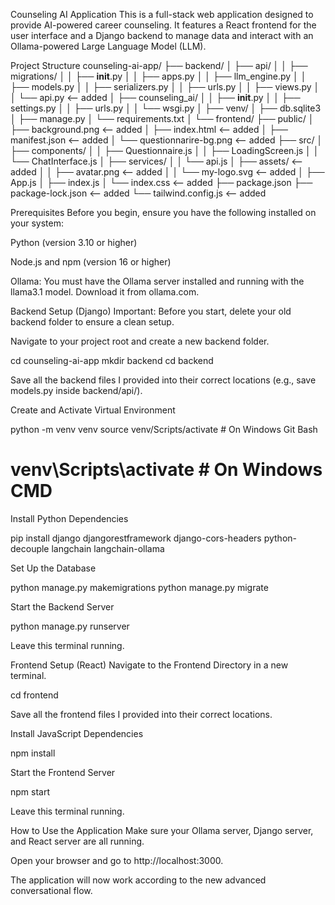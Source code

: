 Counseling AI Application
This is a full-stack web application designed to provide AI-powered career counseling. It features a React frontend for the user interface and a Django backend to manage data and interact with an Ollama-powered Large Language Model (LLM).

Project Structure
counseling-ai-app/
├── backend/
│   ├── api/
│   │   ├── migrations/
│   │   ├── __init__.py
│   │   ├── apps.py
│   │   ├── llm_engine.py
│   │   ├── models.py
│   │   ├── serializers.py
│   │   ├── urls.py
│   │   ├── views.py
│   │   └── api.py              <-- added
│   ├── counseling_ai/
│   │   ├── __init__.py
│   │   ├── settings.py
│   │   ├── urls.py
│   │   └── wsgi.py
│   ├── venv/
│   ├── db.sqlite3
│   ├── manage.py
│   └── requirements.txt
│
└── frontend/
    ├── public/
    │   ├── background.png      <-- added
    │   ├── index.html          <-- added
    │   ├── manifest.json       <-- added
    │   └── questionnarire-bg.png <-- added
    ├── src/
    │   ├── components/
    │   │   ├── Questionnaire.js
    │   │   ├── LoadingScreen.js
    │   │   └── ChatInterface.js
    │   ├── services/
    │   │   └── api.js
    │   ├── assets/             <-- added
    │   │   ├── avatar.png      <-- added
    │   │   └── my-logo.svg     <-- added
    │   ├── App.js
    │   ├── index.js
    │   └── index.css           <-- added
    ├── package.json
    ├── package-lock.json       <-- added
    └── tailwind.config.js      <-- added


Prerequisites
Before you begin, ensure you have the following installed on your system:

Python (version 3.10 or higher)

Node.js and npm (version 16 or higher)

Ollama: You must have the Ollama server installed and running with the llama3.1 model. Download it from ollama.com.

Backend Setup (Django)
Important: Before you start, delete your old backend folder to ensure a clean setup.

Navigate to your project root and create a new backend folder.

cd counseling-ai-app
mkdir backend
cd backend

Save all the backend files I provided into their correct locations (e.g., save models.py inside backend/api/).

Create and Activate Virtual Environment

python -m venv venv
source venv/Scripts/activate  # On Windows Git Bash
# venv\Scripts\activate      # On Windows CMD

Install Python Dependencies

pip install django djangorestframework django-cors-headers python-decouple langchain langchain-ollama

Set Up the Database

python manage.py makemigrations
python manage.py migrate

Start the Backend Server

python manage.py runserver

Leave this terminal running.

Frontend Setup (React)
Navigate to the Frontend Directory in a new terminal.

cd frontend

Save all the frontend files I provided into their correct locations.

Install JavaScript Dependencies

npm install

Start the Frontend Server

npm start

Leave this terminal running.

How to Use the Application
Make sure your Ollama server, Django server, and React server are all running.

Open your browser and go to http://localhost:3000.

The application will now work according to the new advanced conversational flow.